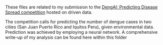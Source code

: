These files are related to my submission to the [DengAI: Predicting Disease Spread competition](https://www.drivendata.org/competitions/44/dengai-predicting-disease-spread/) hosted on driven data.

The competition calls for predicting the number of dengue cases in two cities (San Juan Puerto Rico and Iquitos Peru), given environmental data. Prediction was achieved by employing a neural network.
A comprehensive write-up of my analysis can be found here within this folder
